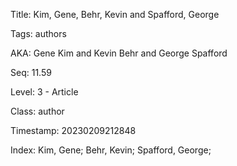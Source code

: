 Title:  Kim, Gene, Behr, Kevin and Spafford, George

Tags:   authors

AKA:    Gene Kim and Kevin Behr and George Spafford

Seq:    11.59

Level:  3 - Article

Class:  author

Timestamp: 20230209212848

Index:  Kim, Gene; Behr, Kevin; Spafford, George; 
